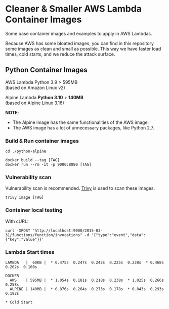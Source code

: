 # Cleaner & Smaller AWS Lambda Container Images

Some base container images and examples to apply in AWS Lambdas.

Because AWS has some bloated images, you can find in this repository some images as clean and small as possible. This way we have faster load times, cold starts, and we reduce the attack surface.

## Python Container Images

AWS Lambda Python 3.9  >  595MB<br>
(based on Amazon Linux v2)

Alpine Lambda **Python 3.10**  >  **140MB**<br>
(based on Alpine Linux 3.16)

**NOTE**:
- The Alpine image has the same functionalities of the AWS image.
- The AWS image has a lot of unnecessary packages, like Python 2.7.

### Build & Run container images

```
cd ./python-alpine

docker build --tag [TAG] .
docker run --rm -it -p 9000:8080 [TAG]
```

### Vulnerability scan

Vulnerability scan is recommended. [Trivy](https://aquasecurity.github.io/trivy/) is used to scan these images.
```
trivy image [TAG]
```

### Container local testing

With cURL:
```
curl -XPOST "http://localhost:9000/2015-03-31/functions/function/invocations" -d '{"type":"event","data":{"key":"value"}}'
```

### Lambda Start times

```
LAMBDA   |  60KB |  * 0.475s  0.247s  0.242s  0.225s  0.238s  * 0.468s  0.262s  0.160s

DOCKER
  AWS    | 595MB |  * 1.054s  0.181s  0.218s  0.238s  * 1.025s  0.266s  0.258s
  ALPINE | 140MB |  * 0.876s  0.264s  0.273s  0.178s  * 0.843s  0.293s  0.192s

* Cold Start
```
